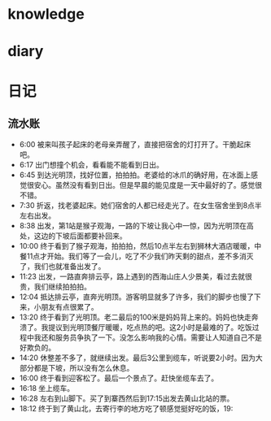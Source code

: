 # knowledge


# diary

# 日记
## 流水账
- 6:00 被来叫孩子起床的老母亲弄醒了，直接把宿舍的灯打开了。干脆起床吧。
- 6:17 出门想撞个机会，看看能不能看到日出。
- 6:45 到达光明顶，找好位置，拍拍拍。老婆给的冰爪的确好用，在冰面上感觉很安心。虽然没有看到日出。但是早晨的能见度是一天中最好的了。感觉很不错。
- 7:30 折返，找老婆起床。她们宿舍的人都已经走光了。在女生宿舍坐到8点半左右出发。
- 8:38 出发，第1站是猴子观海，一路的下坡让我心中一惊，因为光明顶在高处，这边的下坡后面都要补回来。
- 10:00 终于看到了猴子观海，拍拍拍，然后10点半左右到狮林大酒店暖暖，中餐11点才开始。我们等了一会儿，吃了不少我们昨天剩的甜点，差不多消灭了，我们也就准备出发了。
- 11:23 出发，一路直奔排云亭，路上遇到的西海山庄人少景美，看过去就很贵，我们继续拍拍拍。
- 12:04 抵达排云亭，直奔光明顶。游客明显就多了许多，我们的脚步也慢了下来，小朋友有点很累了。
- 13:20 终于看到了光明顶。老二最后的100米是妈妈背上来的。妈妈也快走奔溃了。我提议到光明顶餐厅暖暖，吃点热的吧。这2小时是最难的了。吃饭过程中我还和服务员争执了一下。没怎么影响我的心情。需要让人知道自己不是好欺负的。
- 14:20 休整差不多了，就继续出发。最后3公里到缆车，听说要2小时。因为大部分都是下坡，所以没有怎么休息。
- 16:00 终于看到迎客松了。最后一个景点了。赶快坐缆车去了。
- 16:18 坐上缆车。
- 16:28 左右到山脚下。买了到寨西然后到17:15出发去黄山北站的票。
- 18:12 终于到了黄山北，去寄行李的地方吃了顿感觉挺好吃的饭，19:
